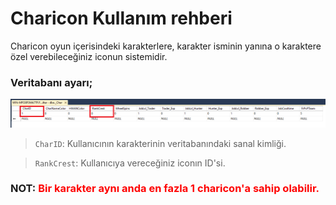 # Charicon Kullanım rehberi

Charicon oyun içerisindeki karakterlere, karakter isminin yanına o karaktere özel verebileceğiniz iconun sistemidir.

### Veritabanı ayarı;
![Add IIS Website](../images/charicondbside.png)


>`CharID`: Kullanıcının karakterinin veritabanındaki sanal kimliği.

>`RankCrest`: Kullanıcıya vereceğiniz iconın ID'si.


### NOT: <span style="color:red">Bir karakter aynı anda en fazla 1 charicon'a sahip olabilir.</span>
